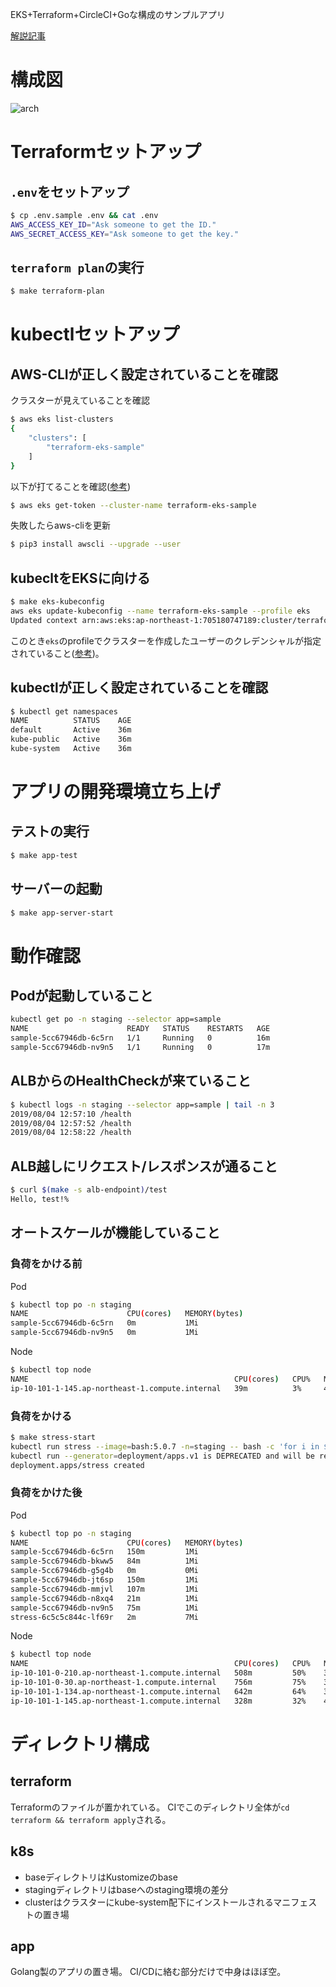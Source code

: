 EKS+Terraform+CircleCI+Goな構成のサンプルアプリ

[解説記事](https://qiita.com/sxarp/items/e93331169c5b76c75525)

# 構成図

![arch](https://user-images.githubusercontent.com/11193139/62423067-79506500-b6f7-11e9-9ef5-fd5ac7a86e44.png)


# Terraformセットアップ

## `.env`をセットアップ

```sh
$ cp .env.sample .env && cat .env
AWS_ACCESS_KEY_ID="Ask someone to get the ID."
AWS_SECRET_ACCESS_KEY="Ask someone to get the key."
```

## `terraform plan`の実行

```sh
$ make terraform-plan
```

# kubectlセットアップ

## AWS-CLIが正しく設定されていることを確認

クラスターが見えていることを確認

```sh
$ aws eks list-clusters
{
    "clusters": [
        "terraform-eks-sample"
    ]
}
```

以下が打てることを確認([参考](https://docs.aws.amazon.com/eks/latest/userguide/managing-auth.html))

```sh
$ aws eks get-token --cluster-name terraform-eks-sample
```

失敗したらaws-cliを更新

```sh
$ pip3 install awscli --upgrade --user
```

## kubecltをEKSに向ける

```sh
$ make eks-kubeconfig
aws eks update-kubeconfig --name terraform-eks-sample --profile eks
Updated context arn:aws:eks:ap-northeast-1:705180747189:cluster/terraform-eks-sample in /Users/hogehoge/.kube/config
```

このとき`eks`のprofileでクラスターを作成したユーザーのクレデンシャルが指定されていること([参考](https://docs.aws.amazon.com/eks/latest/userguide/troubleshooting.html#unauthorized))。

## kubectlが正しく設定されていることを確認

```sh
$ kubectl get namespaces
NAME          STATUS    AGE
default       Active    36m
kube-public   Active    36m
kube-system   Active    36m
```

# アプリの開発環境立ち上げ

## テストの実行

```sh
$ make app-test
```

## サーバーの起動
```sh
$ make app-server-start
```

# 動作確認

## Podが起動していること

```sh
kubectl get po -n staging --selector app=sample
NAME                      READY   STATUS    RESTARTS   AGE
sample-5cc67946db-6c5rn   1/1     Running   0          16m
sample-5cc67946db-nv9n5   1/1     Running   0          17m
```

## ALBからのHealthCheckが来ていること

```sh
$ kubectl logs -n staging --selector app=sample | tail -n 3
2019/08/04 12:57:10 /health
2019/08/04 12:57:52 /health
2019/08/04 12:58:22 /health
```

## ALB越しにリクエスト/レスポンスが通ること

```sh
$ curl $(make -s alb-endpoint)/test
Hello, test!%
```

## オートスケールが機能していること

### 負荷をかける前

Pod

```sh
$ kubectl top po -n staging
NAME                      CPU(cores)   MEMORY(bytes)
sample-5cc67946db-6c5rn   0m           1Mi
sample-5cc67946db-nv9n5   0m           1Mi
```

Node

```sh
$ kubectl top node
NAME                                              CPU(cores)   CPU%   MEMORY(bytes)   MEMORY%
ip-10-101-1-145.ap-northeast-1.compute.internal   39m          3%     420Mi           22%
```

### 負荷をかける

```sh
$ make stress-start
kubectl run stress --image=bash:5.0.7 -n=staging -- bash -c 'for i in $(seq 1 20); do (while true; do wget -O /dev/null sample/slow; done) & done; sleep 3600'
kubectl run --generator=deployment/apps.v1 is DEPRECATED and will be removed in a future version. Use kubectl run --generator=run-pod/v1 or kubectl create instead.
deployment.apps/stress created
```

### 負荷をかけた後

Pod

```sh
$ kubectl top po -n staging
NAME                      CPU(cores)   MEMORY(bytes)
sample-5cc67946db-6c5rn   150m         1Mi
sample-5cc67946db-bkww5   84m          1Mi
sample-5cc67946db-g5g4b   0m           0Mi
sample-5cc67946db-jt6sp   150m         1Mi
sample-5cc67946db-mmjvl   107m         1Mi
sample-5cc67946db-n8xq4   21m          1Mi
sample-5cc67946db-nv9n5   75m          1Mi
stress-6c5c5c844c-lf69r   2m           7Mi
```
Node

```sh
$ kubectl top node
NAME                                              CPU(cores)   CPU%   MEMORY(bytes)   MEMORY%
ip-10-101-0-210.ap-northeast-1.compute.internal   508m         50%    360Mi           19%
ip-10-101-0-30.ap-northeast-1.compute.internal    756m         75%    351Mi           18%
ip-10-101-1-134.ap-northeast-1.compute.internal   642m         64%    366Mi           19%
ip-10-101-1-145.ap-northeast-1.compute.internal   328m         32%    457Mi           24%
```

# ディレクトリ構成

## terraform

Terraformのファイルが置かれている。
CIでこのディレクトリ全体が`cd terraform && terraform apply`される。

## k8s

- baseディレクトリはKustomizeのbase
- stagingディレクトリはbaseへのstaging環境の差分
- clusterはクラスターにkube-system配下にインストールされるマニフェストの置き場

## app
Golang製のアプリの置き場。
CI/CDに絡む部分だけで中身はほぼ空。

